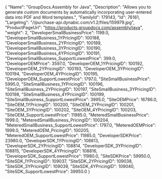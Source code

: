 {
    "Name": "GroupDocs.Assembly for Java",
    "Description": "Allows you to generate custom documents by automatically incorporating user-entered data into PDF and Word templates.",
    "FamilyId": 179143,
    "Id": 76161,
    "LargeImg": "//purchase-api.dynabic.com/v1.2/files/159979.jpg",
    "ProductPageUrl": "https://products.groupdocs.com/assembly/java",
    "weight": 2,
    "DeveloperSmallBusinessPrice": 1199.0,
    "DeveloperSmallBusiness_1YPricingID": 100188,
    "DeveloperSmallBusiness_2YPricingID": 100189,
    "DeveloperSmallBusiness_3YPricingID": 100190,
    "DeveloperSmallBusiness_4YPricingID": 100191,
    "DeveloperSmallBusiness_SupportLowestPrice": 399.0,
    "DeveloperOEMPrice": 3597.0,
    "DeveloperOEM_1YPricingID": 100192,
    "DeveloperOEM_2YPricingID": 100193,
    "DeveloperOEM_3YPricingID": 100194,
    "DeveloperOEM_4YPricingID": 100195,
    "DeveloperOEM_SupportLowestPrice": 1797.0,
    "SiteSmallBusinessPrice": 5995.0,
    "SiteSmallBusiness_1YPricingID": 100196,
    "SiteSmallBusiness_2YPricingID": 100197,
    "SiteSmallBusiness_3YPricingID": 100198,
    "SiteSmallBusiness_4YPricingID": 100199,
    "SiteSmallBusiness_SupportLowestPrice": 3995.0,
    "SiteOEMPrice": 16786.0,
    "SiteOEM_1YPricingID": 100200,
    "SiteOEM_2YPricingID": 100201,
    "SiteOEM_3YPricingID": 100202,
    "SiteOEM_4YPricingID": 100203,
    "SiteOEM_SupportLowestPrice": 11985.0,
    "MeteredSmallBusinessPrice": 1999.0,
    "MeteredSmallBusiness_PricingID": 100204,
    "MeteredSmallBusiness_SupportLowestPrice": 1797.0,
    "MeteredOEMPrice": 1999.0,
    "MeteredOEM_PricingID": 100205,
    "MeteredOEM_SupportLowestPrice": 11985.0,
    "DeveloperSDKPrice": 23980.0,
    "DeveloperSDK_1YPricingID": 108813,
    "DeveloperSDK_2YPricingID": 108814,
    "DeveloperSDK_3YPricingID": 108815,
    "DeveloperSDK_4YPricingID": 108816,
    "DeveloperSDK_SupportLowestPrice": 11980.0,
    "SiteSDKPrice": 59950.0,
    "SiteSDK_1YPricingID": 109037,
    "SiteSDK_2YPricingID": 109038,
    "SiteSDK_3YPricingID": 109039,
    "SiteSDK_4YPricingID": 109040,
    "SiteSDK_SupportLowestPrice": 39950.0
}